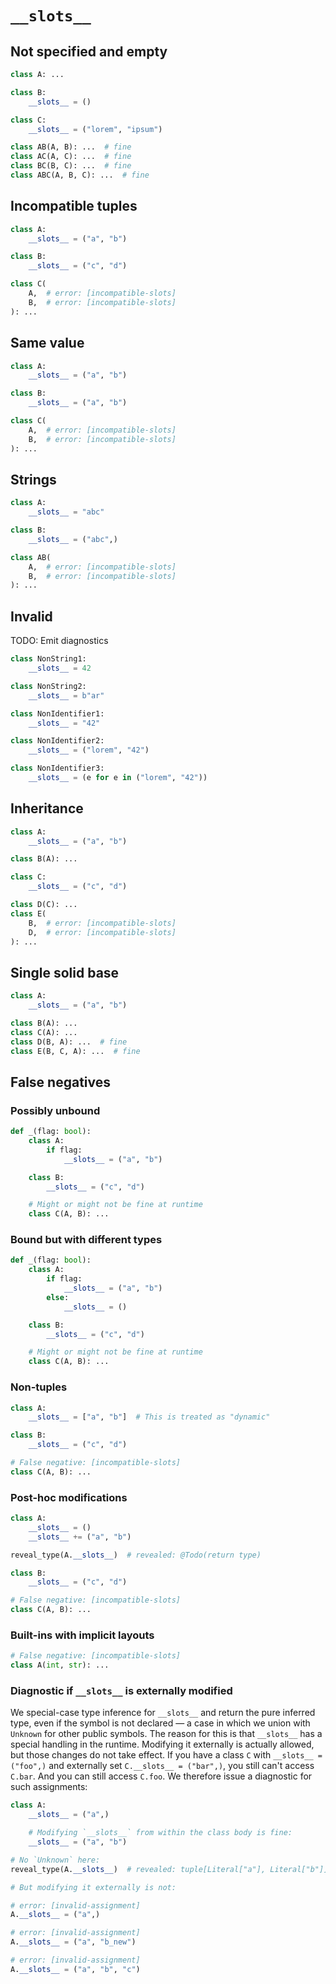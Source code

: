 # `__slots__`

## Not specified and empty

```py
class A: ...

class B:
    __slots__ = ()

class C:
    __slots__ = ("lorem", "ipsum")

class AB(A, B): ...  # fine
class AC(A, C): ...  # fine
class BC(B, C): ...  # fine
class ABC(A, B, C): ...  # fine
```

## Incompatible tuples

```py
class A:
    __slots__ = ("a", "b")

class B:
    __slots__ = ("c", "d")

class C(
    A,  # error: [incompatible-slots]
    B,  # error: [incompatible-slots]
): ...
```

## Same value

```py
class A:
    __slots__ = ("a", "b")

class B:
    __slots__ = ("a", "b")

class C(
    A,  # error: [incompatible-slots]
    B,  # error: [incompatible-slots]
): ...
```

## Strings

```py
class A:
    __slots__ = "abc"

class B:
    __slots__ = ("abc",)

class AB(
    A,  # error: [incompatible-slots]
    B,  # error: [incompatible-slots]
): ...
```

## Invalid

TODO: Emit diagnostics

```py
class NonString1:
    __slots__ = 42

class NonString2:
    __slots__ = b"ar"

class NonIdentifier1:
    __slots__ = "42"

class NonIdentifier2:
    __slots__ = ("lorem", "42")

class NonIdentifier3:
    __slots__ = (e for e in ("lorem", "42"))
```

## Inheritance

```py
class A:
    __slots__ = ("a", "b")

class B(A): ...

class C:
    __slots__ = ("c", "d")

class D(C): ...
class E(
    B,  # error: [incompatible-slots]
    D,  # error: [incompatible-slots]
): ...
```

## Single solid base

```py
class A:
    __slots__ = ("a", "b")

class B(A): ...
class C(A): ...
class D(B, A): ...  # fine
class E(B, C, A): ...  # fine
```

## False negatives

### Possibly unbound

```py
def _(flag: bool):
    class A:
        if flag:
            __slots__ = ("a", "b")

    class B:
        __slots__ = ("c", "d")

    # Might or might not be fine at runtime
    class C(A, B): ...
```

### Bound but with different types

```py
def _(flag: bool):
    class A:
        if flag:
            __slots__ = ("a", "b")
        else:
            __slots__ = ()

    class B:
        __slots__ = ("c", "d")

    # Might or might not be fine at runtime
    class C(A, B): ...
```

### Non-tuples

```py
class A:
    __slots__ = ["a", "b"]  # This is treated as "dynamic"

class B:
    __slots__ = ("c", "d")

# False negative: [incompatible-slots]
class C(A, B): ...
```

### Post-hoc modifications

```py
class A:
    __slots__ = ()
    __slots__ += ("a", "b")

reveal_type(A.__slots__)  # revealed: @Todo(return type)

class B:
    __slots__ = ("c", "d")

# False negative: [incompatible-slots]
class C(A, B): ...
```

### Built-ins with implicit layouts

```py
# False negative: [incompatible-slots]
class A(int, str): ...
```

### Diagnostic if `__slots__` is externally modified

We special-case type inference for `__slots__` and return the pure inferred type, even if the symbol
is not declared — a case in which we union with `Unknown` for other public symbols. The reason for
this is that `__slots__` has a special handling in the runtime. Modifying it externally is actually
allowed, but those changes do not take effect. If you have a class `C` with `__slots__ = ("foo",)`
and externally set `C.__slots__ = ("bar",)`, you still can't access `C.bar`. And you can still
access `C.foo`. We therefore issue a diagnostic for such assignments:

```py
class A:
    __slots__ = ("a",)

    # Modifying `__slots__` from within the class body is fine:
    __slots__ = ("a", "b")

# No `Unknown` here:
reveal_type(A.__slots__)  # revealed: tuple[Literal["a"], Literal["b"]]

# But modifying it externally is not:

# error: [invalid-assignment]
A.__slots__ = ("a",)

# error: [invalid-assignment]
A.__slots__ = ("a", "b_new")

# error: [invalid-assignment]
A.__slots__ = ("a", "b", "c")
```
